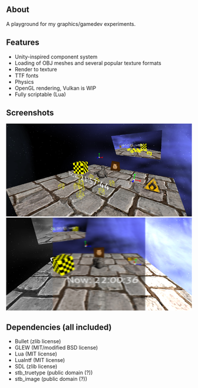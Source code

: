 ## About
A playground for my graphics/gamedev experiments.

## Features
* Unity-inspired component system
* Loading of OBJ meshes and several popular texture formats
* Render to texture
* TTF fonts
* Physics
* OpenGL rendering, Vulkan is WIP
* Fully scriptable (Lua)

## Screenshots

![1](/screenshots/screenshot7.png?raw=true)
![1](/screenshots/screenshot8.png?raw=true)

## Dependencies (all included)
* Bullet (zlib license)
* GLEW (MIT/modified BSD license)
* Lua (MIT license)
* LuaIntf (MIT license)
* SDL (zlib license)
* stb_truetype (public domain (?))
* stb_image (public domain (?))
